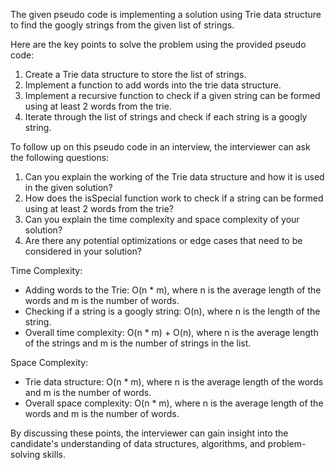 The given pseudo code is implementing a solution using Trie data structure to find the googly strings from the given list of strings. 

Here are the key points to solve the problem using the provided pseudo code:
1. Create a Trie data structure to store the list of strings.
2. Implement a function to add words into the trie data structure.
3. Implement a recursive function to check if a given string can be formed using at least 2 words from the trie.
4. Iterate through the list of strings and check if each string is a googly string.

To follow up on this pseudo code in an interview, the interviewer can ask the following questions:
1. Can you explain the working of the Trie data structure and how it is used in the given solution?
2. How does the isSpecial function work to check if a string can be formed using at least 2 words from the trie?
3. Can you explain the time complexity and space complexity of your solution?
4. Are there any potential optimizations or edge cases that need to be considered in your solution?

Time Complexity:
- Adding words to the Trie: O(n * m), where n is the average length of the words and m is the number of words.
- Checking if a string is a googly string: O(n), where n is the length of the string.
- Overall time complexity: O(n * m) + O(n), where n is the average length of the strings and m is the number of strings in the list.

Space Complexity:
- Trie data structure: O(n * m), where n is the average length of the words and m is the number of words.
- Overall space complexity: O(n * m), where n is the average length of the words and m is the number of words.

By discussing these points, the interviewer can gain insight into the candidate's understanding of data structures, algorithms, and problem-solving skills.
